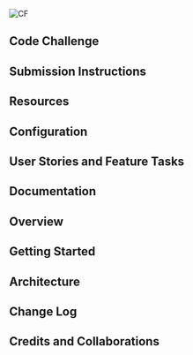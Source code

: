 ![CF](https://i.imgur.com/7v5ASc8.png)

## Code Challenge

## Submission Instructions

## Resources

## Configuration

## User Stories and Feature Tasks

## Documentation

## Overview

## Getting Started

## Architecture

## Change Log

## Credits and Collaborations
